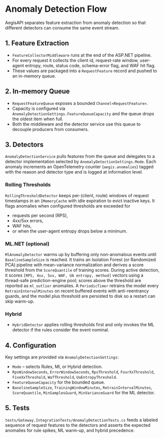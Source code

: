 # Anomaly Detection Flow

AegisAPI separates feature extraction from anomaly detection so that different detectors can consume the same event stream.

## 1. Feature Extraction
- `FeatureCollectorMiddleware` runs at the end of the ASP.NET pipeline.
- For every request it collects the client id, request-rate window, user-agent entropy, route, status code, schema-error flag, and WAF hit flag.
- These values are packaged into a `RequestFeature` record and pushed to an in-memory queue.

## 2. In-memory Queue
- `RequestFeatureQueue` exposes a bounded `Channel<RequestFeature>`.
- Capacity is configured via `AnomalyDetectionSettings.FeatureQueueCapacity` and the queue drops the oldest item when full.
- Both the middleware and the detector service use this queue to decouple producers from consumers.

## 3. Detectors
`AnomalyDetectionService` pulls features from the queue and delegates to a detector implementation selected by `AnomalyDetectionSettings.Mode`.
Each anomaly increments an OpenTelemetry counter (`aegis.anomalies`) tagged with the reason and detector type and is logged at information level.

### Rolling Thresholds
`RollingThresholdDetector` keeps per-(client, route) windows of request timestamps in an `IMemoryCache` with idle expiration to evict inactive keys.
It flags anomalies when configured thresholds are exceeded for
  - requests per second (RPS),
  - 4xx/5xx errors,
  - WAF hits,
  - or when the user-agent entropy drops below a minimum.

### ML.NET (optional)
`MlAnomalyDetector` warms up by buffering only non-anomalous events until `BaselineSampleSize` is reached.
It trains an Isolation Forest (or Randomized PCA) pipeline with mean-variance normalization and derives a score threshold from the `ScoreQuantile` of training scores.
During active detection, it scores `[RPS, 4xx, 5xx, WAF, UA entropy, method]` vectors using a thread-safe prediction-engine pool; scores above the threshold are reported as `ml_outlier` anomalies.
A `PeriodicTimer` retrains the model every `RetrainIntervalMinutes` on recent buffered events with anti-reentrancy guards, and the model plus threshold are persisted to disk so a restart can skip warm-up.

### Hybrid
- `HybridDetector` applies rolling thresholds first and only invokes the ML detector if the rules consider the event nominal.

## 4. Configuration
Key settings are provided via `AnomalyDetectionSettings`:
- `Mode` – selects Rules, Ml, or Hybrid detection.
- `RpsWindowSeconds`, `ErrorWindowSeconds`, `RpsThreshold`, `FourXxThreshold`, `FiveXxThreshold`, `WafThreshold`, `UaEntropyThreshold`.
- `FeatureQueueCapacity` for the bounded queue.
- `BaselineSampleSize`, `TrainingWindowMinutes`, `RetrainIntervalMinutes`, `ScoreQuantile`, `MinSamplesGuard`, `MinVarianceGuard` for the ML detector.

## 5. Tests
`tests/Gateway.IntegrationTests/AnomalyDetectionTests.cs` feeds a labeled sequence of request features to the detectors and asserts the expected anomalies for rule spikes, ML warm-up, and hybrid precedence.
